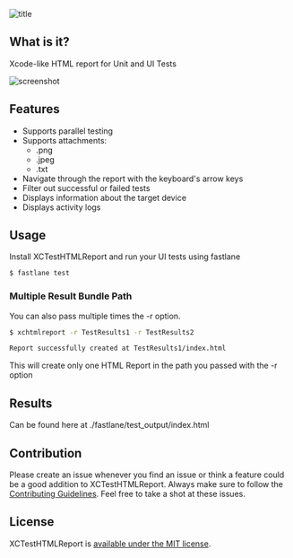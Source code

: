 ![title](https://i.imgur.com/yTtjLP6.png)

## What is it?

Xcode-like HTML report for Unit and UI Tests

![screenshot](https://i.imgur.com/NHRzoXG.jpg)

## Features

- Supports parallel testing
- Supports attachments:
  - .png
  - .jpeg
  - .txt
- Navigate through the report with the keyboard's arrow keys
- Filter out successful or failed tests
- Displays information about the target device
- Displays activity logs

## Usage

Install XCTestHTMLReport and run your UI tests using fastlane

``` bash
$ fastlane test
```

### Multiple Result Bundle Path

You can also pass multiple times the -r option.

``` bash
$ xchtmlreport -r TestResults1 -r TestResults2

Report successfully created at TestResults1/index.html
```

This will create only one HTML Report in the path you passed with the -r option


## Results

Can be found here at ./fastlane/test_output/index.html

## Contribution

Please create an issue whenever you find an issue or think a feature could be a good addition to XCTestHTMLReport. Always make sure to follow the [Contributing Guidelines](https://github.com/TitouanVanBelle/XCTestHTMLReport/blob/master/CONTRIBUTING.md). Feel free to take a shot at these issues.

## License

XCTestHTMLReport is [available under the MIT license](https://github.com/TitouanVanBelle/XCTestHTMLReport/blob/master/LICENSE).
